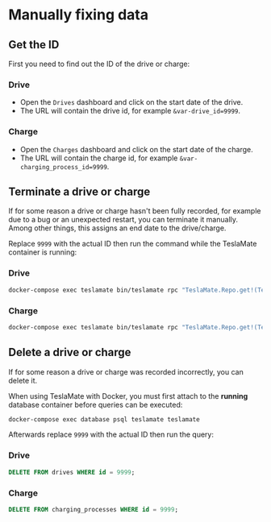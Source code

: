 # Manually fixing data

## Get the ID

First you need to find out the ID of the drive or charge:

### Drive

- Open the `Drives` dashboard and click on the start date of the drive.
- The URL will contain the drive id, for example `&var-drive_id=9999`.

### Charge

- Open the `Charges` dashboard and click on the start date of the charge.
- The URL will contain the charge id, for example `&var-charging_process_id=9999`.

## Terminate a drive or charge

If for some reason a drive or charge hasn't been fully recorded, for example due to a bug or an unexpected restart, you can terminate it manually. Among other things, this assigns an end date to the drive/charge.

Replace `9999` with the actual ID then run the command while the TeslaMate container is running:

### Drive

```bash
docker-compose exec teslamate bin/teslamate rpc "TeslaMate.Repo.get!(TeslaMate.Log.Drive, 9999) |> TeslaMate.Log.close_drive()"
```

### Charge

```bash
docker-compose exec teslamate bin/teslamate rpc "TeslaMate.Repo.get!(TeslaMate.Log.ChargingProcess, 9999) |> TeslaMate.Log.complete_charging_process()"
```

## Delete a drive or charge

If for some reason a drive or charge was recorded incorrectly, you can delete it.

When using TeslaMate with Docker, you must first attach to the **running** database container before queries can be executed:

```bash
docker-compose exec database psql teslamate teslamate
```

Afterwards replace `9999` with the actual ID then run the query:

### Drive

```sql
DELETE FROM drives WHERE id = 9999;
```

### Charge

```sql
DELETE FROM charging_processes WHERE id = 9999;
```
